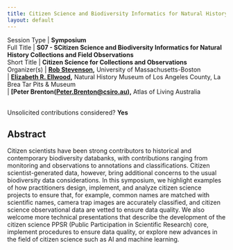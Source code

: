 ```yaml
---
title: Citizen Science and Biodiversity Informatics for Natural History Collections and Field Observations
layout: default
---
```


Session Type | **Symposium**  
Full Title   | **S07 - SCitizen Science and Biodiversity Informatics for Natural History Collections and Field Observations**  
Short Title  | **Citizen Science for Collections and Observations**  
Organizer(s) | **[Rob Stevenson](rdstevenson10@gmail.com),** University of Massachusetts-Boston  
             | **[Elizabeth R. Ellwood](lellwood@tarpits.org),** Natural History Museum of Los Angeles County, La Brea Tar Pits & Museum  
             | **[Peter Brenton\(Peter.Brenton@csiro.au),** Atlas of Living Australia  


<p><br />Unsolicited contributions considered? <strong>Yes</strong></p>
 
<!--
Number of 80 minute sessions requested. We will accommodate requests of more than one session as space and time allows. Individual talks may be 10 or 20 minutes in duration, subject to the number of contributors approved for any given session.  We are requesting 2, 80-minute sessions.
-->


## Abstract  

Citizen scientists have been strong contributors to historical and contemporary biodiversity databanks, with contributions ranging from monitoring and observations to annotations and classifications. Citizen scientist-generated data, however, bring additional concerns to the usual biodiversity data considerations. In this symposium, we highlight examples of how practitioners design, implement, and analyze citizen science projects to ensure that, for example, common names are matched with scientific names, camera trap images are accurately classified, and citizen science observational data are vetted to ensure data quality.  We also welcome more technical presentations that describe the development of the citizen science PPSR (Public Participation in Scientific Research) core, implement procedures to ensure data quality, or explore new advances in the field of citizen science such as AI and machine learning.

